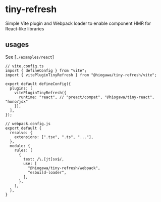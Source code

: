 # tiny-refresh

Simple Vite plugin and Webpack loader to enable component HMR for React-like libraries

## usages

See [`./examples/react`]

```tsx
// vite.config.ts
import { defineConfig } from "vite";
import { vitePluginTinyRefresh } from "@hiogawa/tiny-refresh/vite";

export default defineConfig({
  plugins: [
    vitePluginTinyRefresh({
      runtime: "react", // "preact/compat", "@hiogawa/tiny-react", "hono/jsx"
    }),
  ],
});

// webpack.config.js
export default {
  resolve: {
    extensions: [".tsx", ".ts", "..."],
  },
  module: {
    rules: [
      {
        test: /\.[jt]sx$/,
        use: [
          "@hiogawa/tiny-refresh/webpack",
          "esbuild-loader",
        ],
      },
    ],
  },
}
```
